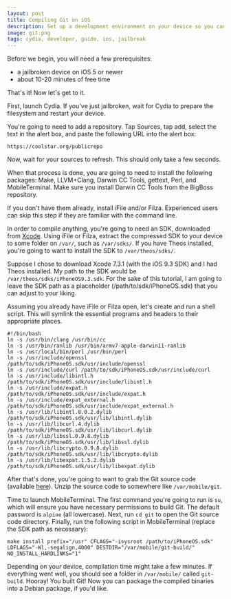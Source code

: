 ```yaml
---
layout: post
title: Compiling Git on iOS
description: Set up a development environment on your device so you can compile Git!
image: git.png
tags: cydia, developer, guide, ios, jailbreak
---
```


Before we begin, you will need a few prerequisites:

- a jailbroken device on iOS 5 or newer
- about 10-20 minutes of free time

That's it! Now let's get to it.

First, launch Cydia. If you've just jailbroken, wait for Cydia to prepare the filesystem and restart your device.

You're going to need to add a repository. Tap Sources, tap add, select the text in the alert box, and paste the following URL into the alert box:

<!-- break -->

`https://coolstar.org/publicrepo`

Now, wait for your sources to refresh. This should only take a few seconds.

When that process is done, you are going to need to install the following packages: Make, LLVM+Clang, Darwin CC Tools, gettext, Perl, and MobileTerminal. Make sure you install Darwin CC Tools from the BigBoss repository.

If you don't have them already, install iFile and/or Filza. Experienced users can skip this step if they are familiar with the command line.

In order to compile anything, you're going to need an SDK, downloaded from [Xcode](https://developer.apple.com/xcode/). Using iFile or Filza, extract the compressed SDK to your device to some folder on `/var/`, such as `/var/sdks/`. If you have Theos installed, you're going to want to install the SDK to `/var/theos/sdks/`.

Suppose I chose to download Xcode 7.3.1 (with the iOS 9.3 SDK) and I had Theos installed. My path to the SDK would be `/var/theos/sdks/iPhoneOS9.3.sdk`. For the sake of this tutorial, I am going to leave the SDK path as a placeholder (/path/to/sdk/iPhoneOS.sdk) that you can adjust to your liking.

Assuming you already have iFile or Filza open, let's create and run a shell script. This will symlink the essential programs and headers to their appropriate places.

```
#!/bin/bash
ln -s /usr/bin/clang /usr/bin/cc
ln -s /usr/bin/ranlib /usr/bin/armv7-apple-darwin11-ranlib
ln -s /usr/local/bin/perl /usr/bin/perl
ln -s /usr/include/openssl /path/to/sdk/iPhoneOS.sdk/usr/include/openssl
ln -s /usr/include/curl /path/to/sdk/iPhoneOS.sdk/usr/include/curl
ln -s /usr/include/libintl.h /path/to/sdk/iPhoneOS.sdk/usr/include/libintl.h
ln -s /usr/include/expat.h /path/to/sdk/iPhoneOS.sdk/usr/include/expat.h
ln -s /usr/include/expat_external.h /path/to/sdk/iPhoneOS.sdk/usr/include/expat_external.h
ln -s /usr/lib/libintl.8.0.2.dylib /path/to/sdk/iPhoneOS.sdk/usr/lib/libintl.dylib
ln -s /usr/lib/libcurl.4.dylib /path/to/sdk/iPhoneOS.sdk/usr/lib/libcurl.dylib
ln -s /usr/lib/libssl.0.9.8.dylib /path/to/sdk/iPhoneOS.sdk/usr/lib/libssl.dylib
ln -s /usr/lib/libcrypto.0.9.8.dylib /path/to/sdk/iPhoneOS.sdk/usr/lib/libcrypto.dylib
ln -s /usr/lib/libexpat.1.5.2.dylib /path/to/sdk/iPhoneOS.sdk/usr/lib/libexpat.dylib
```

After that's done, you're going to want to grab the Git source code (available [here](https://git-scm.com)). Unzip the source code to somewhere like `/var/mobile/git`.

Time to launch MobileTerminal. The first command you're going to run is `su`, which will ensure you have necessary permissions to build Git. The default password is `alpine` (all lowercase). Next, run `cd git` to open the Git source code directory. Finally, run the following script in MobileTerminal (replace the SDK path as necessary):

```make install prefix="/usr" CFLAGS="-isysroot /path/to/iPhoneOS.sdk" LDFLAGS="-Wl,-segalign,4000" DESTDIR="/var/mobile/git-build/" NO_INSTALL_HARDLINKS="1"```

Depending on your device, compilation time might take a few minutes. If everything went well, you should see a folder in `/var/mobile/` called `git-build`. Hooray! You built Git! Now you can package the compiled binaries into a Debian package, if you'd like.
